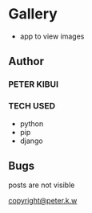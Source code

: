 # Gallery
* app to view images
## Author
### PETER KIBUI

### TECH USED
* python
* pip
* django
## Bugs
posts are not visible

copyright@peter.k.w